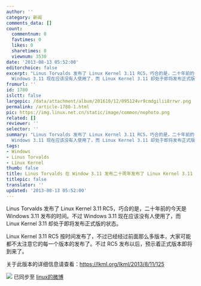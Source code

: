 ```yaml
---
author: ''
category: 新闻
comments_data: []
count:
  commentnum: 0
  favtimes: 0
  likes: 0
  sharetimes: 0
  viewnum: 3530
date: '2013-08-13 05:52:00'
editorchoice: false
excerpt: "Linus Torvalds 发布了 Linux Kernel 3.11 RC5，巧合的是，二十年前的今天是 Windows 3.11 发布的时间。不过
  Windows 3.11 现在应该没有人使用了，而 Linux Kernel 3.11 却处于即将发布正式版的状态。\r\nLinux Kernel  ..."
fromurl: ''
id: 1780
islctt: false
largepic: /data/attachment/album/201610/12/095124vr9cmdgilii8rrwr.png
permalink: /article-1780-1.html
pic: https://img.linux.net.cn/static/image/common/nophoto.png
related: []
reviewer: ''
selector: ''
summary: "Linus Torvalds 发布了 Linux Kernel 3.11 RC5，巧合的是，二十年前的今天是 Windows 3.11 发布的时间。不过
  Windows 3.11 现在应该没有人使用了，而 Linux Kernel 3.11 却处于即将发布正式版的状态。\r\nLinux Kernel  ..."
tags:
- Windows
- Linus Torvalds
- Linux Kernel
thumb: false
title: Linus Torvalds 在 Window 3.11 发布二十周年发布了 Linux Kernel 3.11 RC5
titlepic: false
translator: ''
updated: '2013-08-13 05:52:00'
---
```


Linus Torvalds 发布了 Linux Kernel 3.11 RC5，巧合的是，二十年前的今天是 Windows 3.11 发布的时间。不过 Windows 3.11 现在应该没有人使用了，而 Linux Kernel 3.11 却处于即将发布正式版的状态。


Linux Kernel 3.11 RC5 按时间发布了，不过已经经过前面那么多版本，大家可能都不太注意它的每一个版本的发布了。不过 RC5 发布以后，预示着正式版本即将到来了。


关于此版本的详细信息请查看：<https://lkml.org/lkml/2013/8/11/125>


![](https://img.linux.net.cn/xwb/images/bgimg/icon_logo.png) 已同步至 [linux的微博](http://weibo.com/1772191555/A4uFFj9Tf)
